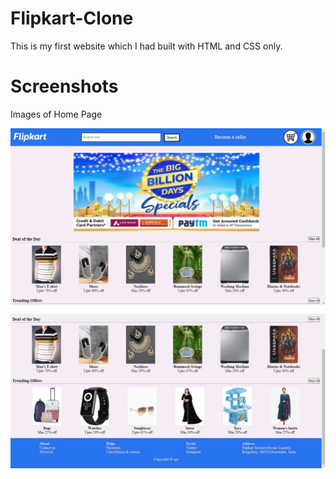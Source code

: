 # Flipkart-Clone
This is my first website which I had built with HTML and CSS only.

# Screenshots
Images of Home Page
<p><img align="center" alt="Home Page" width="600vw" src="1st.JPG"></p> 
<p><img align="center" alt="Home Page" width="600vw" src="2nd.JPG"></p>
